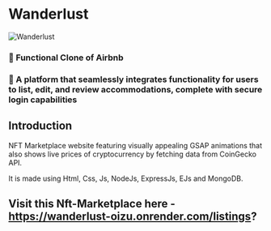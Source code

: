 # Wanderlust 
![Wanderlust](/Assets/img/ss.png)

### 🌟 Functional Clone of Airbnb
### 🚀 A platform that seamlessly integrates functionality for users to list, edit, and review accommodations, complete with secure login capabilities

## Introduction

NFT Marketplace website featuring visually appealing GSAP animations that also shows live prices of cryptocurrency by fetching data from CoinGecko API.

It is made using Html, Css, Js, NodeJs, ExpressJs, EJs and MongoDB.

## Visit this Nft-Marketplace here - https://wanderlust-oizu.onrender.com/listings?
